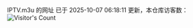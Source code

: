 IPTV.m3u 的网址 已于 2025-10-07 06:18:11 更新，本仓库访客数：![Visitor's Count](https://profile-counter.glitch.me/hero1898_tv/count.svg)
